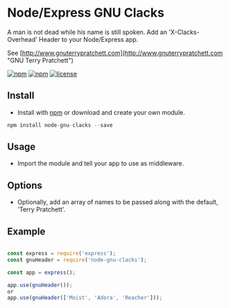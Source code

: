 
# Node/Express GNU Clacks

A man is not dead while his name is still spoken. Add an 'X-Clacks-Overhead' Header to your Node/Express app.

See [http://www.gnuterrypratchett.com](http://www.gnuterrypratchett.com "GNU Terry Pratchett")

[![npm](https://img.shields.io/npm/dt/node-gnu-clacks.svg)]()
[![npm](https://img.shields.io/npm/v/node-gnu-clacks.svg)]()
[![license](https://img.shields.io/github/license/recidvst/node-gnu-clacks.svg)]()

## Install
- Install with [npm](https://www.npmjs.com/package/node-gnu-clacks "node-gnu-clack on NPM") or download and create your own module.
```js
npm install node-gnu-clacks --save
```

## Usage
- Import the module and tell your app to use as middleware.

## Options
- Optionally, add an array of names to be passed along with the default, 'Terry Pratchett'.

## Example

```js

const express = require('express');
const gnuHeader = require('node-gnu-clacks');

const app = express();

app.use(gnuHeader());
or
app.use(gnuHeader(['Moist', 'Adora', 'Reacher']));

```
